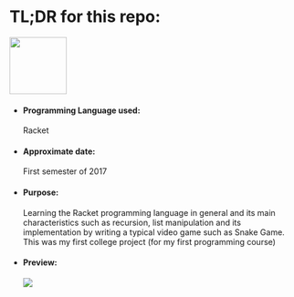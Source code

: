 <h1>TL;DR for this repo:</h1>
<img src="https://upload.wikimedia.org/wikipedia/commons/thumb/c/c1/Racket-logo.svg/512px-Racket-logo.svg.png" height="100" width="100">
<ul>
  <li><h4>Programming Language used:</h4>Racket</li>
  <li><h4>Approximate date:</h4>First semester of 2017</li>
  <li><h4>Purpose:</h4>Learning the Racket programming language in general and its main characteristics such as recursion, list manipulation and its implementation by writing a typical video game such as Snake Game. This was my first college project (for my first programming course)</li>
  <li><h4>Preview:</h4><img src="https://i.ibb.co/HzPMMmZ/Screenshot-from-2021-05-01-18-32-59.png" class="center"></li>
</ul>
